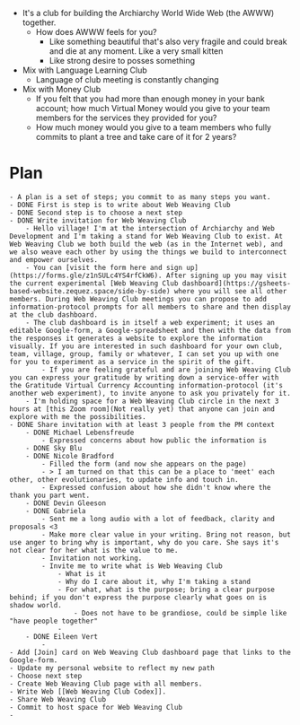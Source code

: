 - It's a club for building the Archiarchy World Wide Web (the AWWW) together.
	- How does AWWW feels for you?
		- Like something beautiful that's also very fragile and could break and die at any moment. Like a very small kitten
		- Like strong desire to posses something
- Mix with Language Learning Club
	- Language of club meeting is constantly changing
- Mix with Money Club
	- If you felt that you had more than enough money in your bank account; how much Virtual Money would you give to your team members for the services they provided for you?
	- How much money would you give to a team members who fully commits to plant a tree and take care of it for 2 years?
# Plan
	- A plan is a set of steps; you commit to as many steps you want.
	- DONE First is step is to write about Web Weaving Club
	- DONE Second step is to choose a next step
	- DONE Write invitation for Web Weaving Club
		- Hello village! I'm at the intersection of Archiarchy and Web Development and I'm taking a stand for Web Weaving Club to exist. At Web Weaving Club we both build the web (as in the Internet web), and we also weave each other by using the things we build to interconnect and empower ourselves.
		- You can [visit the form here and sign up](https://forms.gle/z1nSULc4YS4rfCkW6). After signing up you may visit the current experimental [Web Weaving Club dashboard](https://gsheets-based-website.zequez.space/side-by-side) where you will see all other members. During Web Weaving Club meetings you can propose to add information-protocol prompts for all members to share and then display at the club dashboard.
		- The club dashboard is in itself a web experiment; it uses an editable Google-form, a Google-spreadsheet and then with the data from the responses it generates a website to explore the information visually. If you are interested in such dashboard for your own club, team, village, group, family or whatever, I can set you up with one for you to experiment as a service in the spirit of the gift.
			- If you are feeling grateful and are joining Web Weaving Club you can express your gratitude by writing down a service-offer with the Gratitude Virtual Currency Accounting information-protocol (it's another web experiment), to invite anyone to ask you privately for it.
		- I'm holding space for a Web Weaving Club circle in the next 3 hours at [this Zoom room](Not really yet) that anyone can join and explore with me the possibilities.
	- DONE Share invitation with at least 3 people from the PM context
		- DONE Michael Lebensfreude
			- Expressed concerns about how public the information is
		- DONE Sky Blu
		- DONE Nicole Bradford
			- Filled the form (and now she appears on the page)
			- > I am turned on that this can be a place to 'meet' each other, other evolutionaries, to update info and touch in.
			- Expressed confusion about how she didn't know where the thank you part went.
		- DONE Devin Gleeson
		- DONE Gabriela
			- Sent me a long audio with a lot of feedback, clarity and proposals <3
			- Make more clear value in your writing. Bring not reason, but use anger to bring why is important, why do you care. She says it's not clear for her what is the value to me.
			- Invitation not working.
			- Invite me to write what is Web Weaving Club
				- What is it
				- Why do I care about it, why I'm taking a stand
				- For what, what is the purpose; bring a clear purpose behind; if you don't express the purpose clearly what goes on is shadow world.
					- Does not have to be grandiose, could be simple like "have people together"
				-
		- DONE Eileen Vert
			-
	- Add [Join] card on Web Weaving Club dashboard page that links to the Google-form.
	- Update my personal website to reflect my new path
	- Choose next step
	- Create Web Weaving Club page with all members.
	- Write Web [[Web Weaving Club Codex]].
	- Share Web Weaving Club
	- Commit to host space for Web Weaving Club
	-